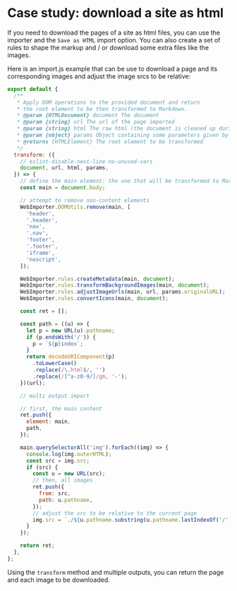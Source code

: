 # Case study: download a site as html

If you need to download the pages of a site as html files, you can use the importer and the `Save as HTML` import option. You can also create a set of rules to shape the markup and / or download some extra files like the images.

Here is an import.js example that can be use to download a page and its corresponding images and adjust the image srcs to be relative:

```js
export default {
  /**
   * Apply DOM operations to the provided document and return
   * the root element to be then transformed to Markdown.
   * @param {HTMLDocument} document The document
   * @param {string} url The url of the page imported
   * @param {string} html The raw html (the document is cleaned up during preprocessing)
   * @param {object} params Object containing some parameters given by the import process.
   * @returns {HTMLElement} The root element to be transformed
   */
  transform: ({
    // eslint-disable-next-line no-unused-vars
    document, url, html, params,
  }) => {
    // define the main element: the one that will be transformed to Markdown
    const main = document.body;

    // attempt to remove non-content elements
    WebImporter.DOMUtils.remove(main, [
      'header',
      '.header',
      'nav',
      '.nav',
      'footer',
      '.footer',
      'iframe',
      'noscript',
    ]);

    WebImporter.rules.createMetadata(main, document);
    WebImporter.rules.transformBackgroundImages(main, document);
    WebImporter.rules.adjustImageUrls(main, url, params.originalURL);
    WebImporter.rules.convertIcons(main, document);

    const ret = [];

    const path = ((u) => {
      let p = new URL(u).pathname;
      if (p.endsWith('/')) {
        p = `${p}index`;
      }
      return decodeURIComponent(p)
        .toLowerCase()
        .replace(/\.html$/, '')
        .replace(/[^a-z0-9/]/gm, '-');
    })(url);

    // multi output import

    // first, the main content
    ret.push({
      element: main,
      path,
    });

    main.querySelectorAll('img').forEach((img) => {
      console.log(img.outerHTML);
      const src = img.src;
      if (src) {
        const u = new URL(src);
        // then, all images
        ret.push({
          from: src,
          path: u.pathname,
        });
        // adjust the src to be relative to the current page
        img.src = `./${u.pathname.substring(u.pathname.lastIndexOf('/') + 1)}`;
      }
    });

    return ret;
  },
};
```

Using the `transform` method and multiple outputs, you can return the page and each image to be downloaded.